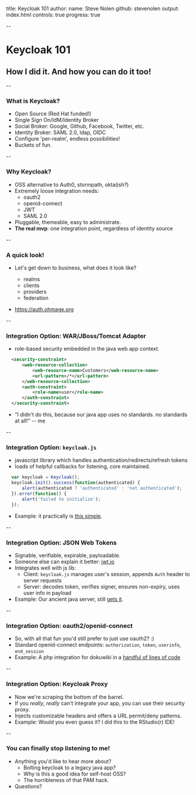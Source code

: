 title: Keycloak 101
author:
  name: Steve Nolen
  github: stevenolen
output: index.html
controls: true
progress: true

--

# Keycloak 101
## How I did it. And how you can do it too!

--

### What is Keycloak?

* Open Source (Red Hat funded!)
* Single Sign On/IdM/Identity Broker
* Social Broker: Google, Github, Facebook, Twitter, etc.
* Identity Broker: SAML 2.0, ldap, OIDC
* Configure 'per-realm', endless possibilities!
* Buckets of fun.

--

### Why Keycloak?

* OSS alternative to Auth0, stormpath, okta(ish?)
* Extremely loose integration needs:
  * oauth2
  * openid-connect
  * JWT
  * SAML 2.0
* Pluggable, themeable, easy to administrate.
* **The real mvp**: one integration point, regardless of identity source

--

### A quick look!

* Let's get down to business, what does it look like?
  * realms
  * clients
  * providers
  * federation

* https://auth.ohmage.org

--

### Integration Option: WAR/JBoss/Tomcat Adapter
  * role-based security embedded in the java web app context.
```xml
  <security-constraint>
      <web-resource-collection>
          <web-resource-name>Customers</web-resource-name>
          <url-pattern>/*</url-pattern>
      </web-resource-collection>
      <auth-constraint>
          <role-name>user</role-name>
      </auth-constraint>
  </security-constraint>
```
  * "I didn't do this, because our java app uses no standards. no standards at all!" -- me

--

### Integration Option: `keycloak.js`

  * javascript library which handles authentication/redirects/refresh tokens
  * loads of helpful callbacks for listening, core maintained.
```js
  var keycloak = Keycloak();
  keycloak.init().success(function(authenticated) {
      alert(authenticated ? 'authenticated' : 'not authenticated');
  }).error(function() {
      alert('failed to initialize');
  });
```

  * Example: it practically is [this simple](https://github.com/mobilizingcs/navbar/blob/master/views/login.js#L116).

--

### Integration Option: JSON Web Tokens

  * Signable, verifiable, expirable, payloadable. 
  * Someone else can explain it better: [jwt.io](https://jwt.io/introduction/)
  * Integrates well with js lib:
    * Client: `keycloak.js` manages user's session, appends `Auth` header to server requests
    * Server: decodes token, verifies signer, ensures non-expiry, uses user info in payload
  * Example: Our ancient java server, still [gets it](https://github.com/ohmage/server/blob/master/src/org/ohmage/service/KeycloakServices.java#L56-L90).

--

### Integration Option: oauth2/openid-connect

  * So, with all that fun you'd still prefer to just use oauth2? :)
  * Standard openid-connect endpoints: `authorization`, `token`, `userinfo`, `end_session`
  * Example: A php integration for dokuwiki in a [handful of lines of code](https://github.com/stevenolen/dokuwiki-plugin-oauth)

--

### Integration Option: Keycloak Proxy

  * Now we're scraping the bottom of the barrel.
  * If you *really*, *really* can't integrate your app, you can use their security proxy.
  * Injects customizable headers and offers a URL permit/deny patterns.
  * Example: Would you even guess it? I did this to the RStudio(r) IDE!

--

### You can finally stop listening to me!

  * Anything you'd like to hear more about?
    * Bolting keycloak to a legacy java app?
    * Why is this a good idea for self-host OSS?
    * The horribleness of that PAM hack.
  * Questions?
